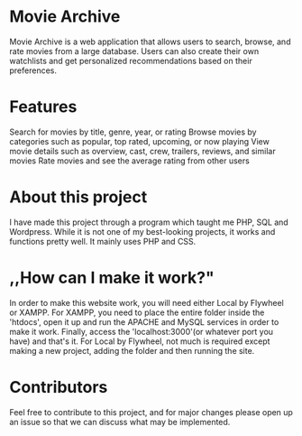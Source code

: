 # Movie Archive

Movie Archive is a web application that allows users to search, browse, and rate movies from a large database. Users can also create their own watchlists and get personalized recommendations based on their preferences.

# Features

Search for movies by title, genre, year, or rating
Browse movies by categories such as popular, top rated, upcoming, or now playing
View movie details such as overview, cast, crew, trailers, reviews, and similar movies
Rate movies and see the average rating from other users

# About this project

I have made this project through a program which taught me PHP, SQL and Wordpress. While it is not one of my best-looking projects, it works and functions pretty well. It mainly uses PHP and CSS.

# ,,How can I make it work?"

In order to make this website work, you will need either Local by Flywheel or XAMPP.
For XAMPP, you need to place the entire folder inside the 'htdocs', open it up and run the APACHE and MySQL services in order to make it work. Finally, access the 'localhost:3000'(or whatever port you have) and that's it.
For Local by Flywheel, not much is required except making a new project, adding the folder and then running the site.

# Contributors

Feel free to contribute to this project, and for major changes please open up an issue so that we can discuss what may be implemented.
